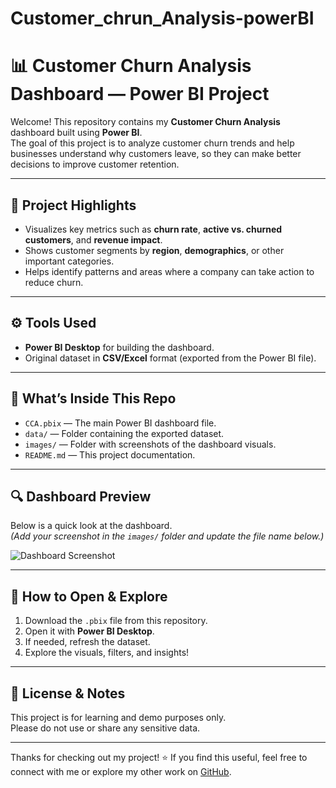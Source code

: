 # Customer_chrun_Analysis-powerBI
# 📊 Customer Churn Analysis Dashboard — Power BI Project

Welcome! This repository contains my **Customer Churn Analysis** dashboard built using **Power BI**.  
The goal of this project is to analyze customer churn trends and help businesses understand why customers leave, so they can make better decisions to improve customer retention.

---

## 🌟 Project Highlights

- Visualizes key metrics such as **churn rate**, **active vs. churned customers**, and **revenue impact**.
- Shows customer segments by **region**, **demographics**, or other important categories.
- Helps identify patterns and areas where a company can take action to reduce churn.

---

## ⚙️ Tools Used

- **Power BI Desktop** for building the dashboard.
- Original dataset in **CSV/Excel** format (exported from the Power BI file).

---

## 📁 What’s Inside This Repo

- `CCA.pbix` — The main Power BI dashboard file.
- `data/` — Folder containing the exported dataset.
- `images/` — Folder with screenshots of the dashboard visuals.
- `README.md` — This project documentation.

---

## 🔍 Dashboard Preview

Below is a quick look at the dashboard.  
*(Add your screenshot in the `images/` folder and update the file name below.)*

![Dashboard Screenshot](images/dashboard-screenshot.png)

---

## 🚀 How to Open & Explore

1. Download the `.pbix` file from this repository.
2. Open it with **Power BI Desktop**.
3. If needed, refresh the dataset.
4. Explore the visuals, filters, and insights!

---



## 📄 License & Notes

This project is for learning and demo purposes only.  
Please do not use or share any sensitive data.

---

Thanks for checking out my project! ⭐ If you find this useful, feel free to connect with me or explore my other work on [GitHub](https://github.com/your-username).

